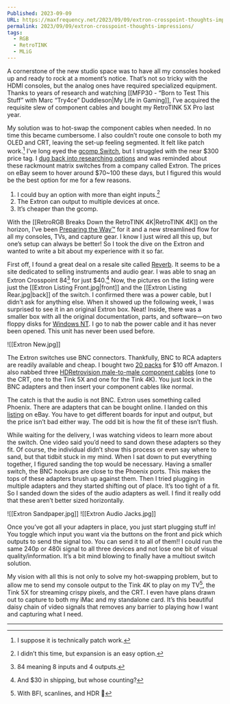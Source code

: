 ```yaml
---
Published: 2023-09-09
URL: https://maxfrequency.net/2023/09/09/extron-crosspoint-thoughts-impressions/
permalink: 2023/09/09/extron-crosspoint-thoughts-impressions/
tags:
  - RGB
  - RetroTINK
  - MLiG
---
```

A cornerstone of the new studio space was to have all my consoles hooked up and ready to rock at a moment’s notice. That’s not so tricky with the HDMI consoles, but the analog ones have required specialized equipment. Thanks to years of research and watching [[MFP30 - “Born to Test This Stuff” with Marc “Try4ce” Duddleson|My Life in Gaming]], I’ve acquired the requisite slew of component cables and bought my RetroTINK 5X Pro last year.

My solution was to hot-swap the component cables when needed. In no time this became cumbersome. I also couldn’t route one console to both my OLED and CRT, leaving the set-up feeling segmented. It felt like patch work.[^1] I’ve long eyed the [gcomp Switch](https://rondoproducts.com/products/gretrostuff-automatic-8-2-component-composite-switch), but I struggled with the near $300 price tag. I [dug back into researching options](https://youtube.com/watch?v=998tBzpJhVo&t=1259) and was reminded about these rackmount matrix switches from a company called Extron. The prices on eBay seem to hover around $70~100 these days, but I figured this would be the best option for me for a few reasons.

1. I could buy an option with more than eight inputs.[^2]
2. The Extron can output to multiple devices at once.
3. It’s cheaper than the gcomp.

With the [[RetroRGB Breaks Down the RetroTINK 4K|RetroTINK 4K]] on the horizon, I’ve been [Preparing the Way™](https://www.relay.fm/rd/102) for it and a new streamlined flow for all my consoles, TVs, and capture gear. I know I just wired all this up, but one’s setup can always be better! So I took the dive on the Extron and wanted to write a bit about my experience with it so far.

First off, I found a great deal on a resale site called [Reverb](https://reverb.com/). It seems to be a site dedicated to selling instruments and audio gear. I was able to snag an Extron Crosspoint 84[^3] for just $40.[^4] Now, the pictures on the listing were just the [[Extron Listing Front.jpg|front]] and the [[Extron Listing Rear.jpg|back]] of the switch. I confirmed there was a power cable, but I didn’t ask for anything else. When it showed up the following week, I was surprised to see it in an original Extron box. Neat! Inside, there was a smaller box with all the original documentation, parts, and software—on two floppy disks for [Windows NT](https://en.wikipedia.org/wiki/Windows_NT). I go to nab the power cable and it has never been opened. This unit has never been used before.

![[Extron New.jpg]]

The Extron switches use BNC connectors. Thankfully, BNC to RCA adapters are readily available and cheap. I bought two [20 packs](https://www.amazon.com/dp/B09TT2HY8C) for $10 off Amazon. I also nabbed three [HDRetrovision male-to-male component cables](https://www.amazon.com/dp/B07KRKM96K) (one to the CRT, one to the Tink 5X and one for the Tink 4K). You just lock in the BNC adapters and then insert your component cables like normal.

The catch is that the audio is not BNC. Extron uses something called Phoenix. There are adapters that can be bought online. I landed on this [listing](https://www.ebay.com/itm/393225573637?var=662142889878) on eBay. You have to get different boards for input and output, but the price isn’t bad either way. The odd bit is how the fit of these isn’t flush.

While waiting for the delivery, I was watching videos to learn more about the switch. One video said you’d need to sand down these adapters so they fit. Of course, the individual didn’t show this process or even say where to sand, but that tidbit stuck in my mind. When I sat down to put everything together, I figured sanding the top would be necessary. Having a smaller switch, the BNC hookups are close to the Phoenix ports. This makes the tops of these adapters brush up against them. Then I tried plugging in multiple adapters and they started shifting out of place. It’s too tight of a fit. So I sanded down the sides of the audio adapters as well. I find it really odd that these aren’t better sized horizontally.

![[Extron Sandpaper.jpg]]
![[Extron Audio Jacks.jpg]]

Once you’ve got all your adapters in place, you just start plugging stuff in! You toggle which input you want via the buttons on the front and pick which outputs to send the signal too. You can send it to all of them!! I could run the same 240p or 480i signal to all three devices and not lose one bit of visual quality/information. It’s a bit mind blowing to finally have a multiout switch solution.

My vision with all this is not only to solve my hot-swapping problem, but to allow me to send my console output to the Tink 4K to play on my TV[^5], the Tink 5X for streaming crispy pixels, and the CRT. I even have plans drawn out to capture to both my iMac and my standalone card. It’s this beautiful daisy chain of video signals that removes any barrier to playing how I want and capturing what I need.

---
[^1]: I suppose it is technically patch work.
[^2]: I didn’t this time, but expansion is an easy option.
[^3]: 84 meaning 8 inputs and 4 outputs.
[^4]: And $30 in shipping, but whose counting?
[^5]: With BFI, scanlines, and HDR 🤤
